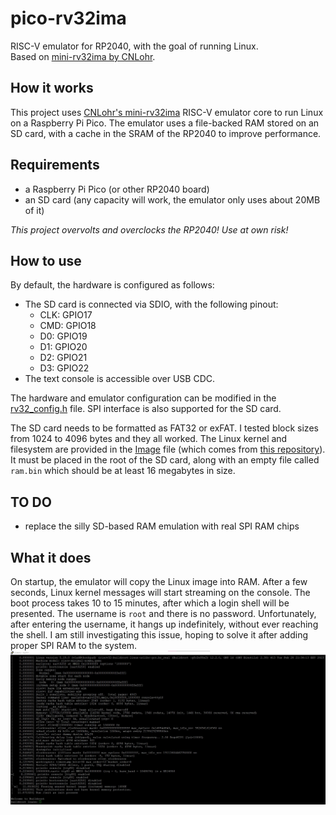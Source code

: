 # pico-rv32ima
RISC-V emulator for RP2040, with the goal of running Linux.\
Based on [mini-rv32ima by CNLohr](https://github.com/cnlohr/mini-rv32ima).

## How it works
This project uses [CNLohr's mini-rv32ima](https://github.com/cnlohr/mini-rv32ima) RISC-V emulator core to run Linux on a Raspberry Pi Pico. The emulator uses a file-backed RAM stored on an SD card, with a cache in the SRAM of the RP2040 to improve performance. 

## Requirements 
- a Raspberry Pi Pico (or other RP2040 board)
- an SD card (any capacity will work, the emulator only uses about 20MB of it)

_This project overvolts and overclocks the RP2040! Use at own risk!_
## How to use
By default, the hardware is configured as follows:
- The SD card is connected via SDIO, with the following pinout:
    - CLK: GPIO17
    - CMD: GPIO18
    - D0:  GPIO19
    - D1:  GPIO20
    - D2:  GPIO21
    - D3:  GPIO22
- The text console is accessible over USB CDC. 

The hardware and emulator configuration can be modified in the [rv32_config.h](pico-rv32ima/rv32_config.h) file. SPI interface is also supported for the SD card.

The SD card needs to be formatted as FAT32 or exFAT. I tested block sizes from 1024 to 4096 bytes and they all worked. The Linux kernel and filesystem are provided in the [Image](Image) file (which comes from [this repository](https://github.com/cnlohr/mini-rv32ima-images)). It must be placed in the root of the SD card, along with an empty file called `ram.bin` which should be at least 16 megabytes in size.

## TO DO
- replace the silly SD-based RAM emulation with real SPI RAM chips

## What it does
On startup, the emulator will copy the Linux image into RAM. After a few seconds, Linux kernel messages will start streaming on the console. The boot process takes 10 to 15 minutes, after which a login shell will be presented. The username is `root` and there is no password. Unfortunately, after entering the username, it hangs up indefinitely, without ever reaching the shell. I am still investigating this issue, hoping to solve it after adding proper SPI RAM to the system.
![Console boot log](buildrootLogin.jpg)
